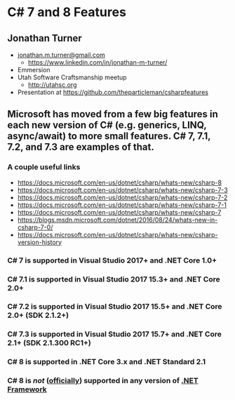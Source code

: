 # C# 7 and 8 Features
## Jonathan Turner

* jonathan.m.turner@gmail.com
  * https://www.linkedin.com/in/jonathan-m-turner/
* Emmersion
* Utah Software Craftsmanship meetup
  * http://utahsc.org
* Presentation at https://github.com/theparticleman/csharpfeatures

## Microsoft has moved from a few big features in each new version of C# (e.g. generics, LINQ, async/await) to more small features. C# 7, 7.1, 7.2, and 7.3 are examples of that.

### A couple useful links
* https://docs.microsoft.com/en-us/dotnet/csharp/whats-new/csharp-8
* https://docs.microsoft.com/en-us/dotnet/csharp/whats-new/csharp-7-3
* https://docs.microsoft.com/en-us/dotnet/csharp/whats-new/csharp-7-2
* https://docs.microsoft.com/en-us/dotnet/csharp/whats-new/csharp-7-1
* https://docs.microsoft.com/en-us/dotnet/csharp/whats-new/csharp-7
* https://blogs.msdn.microsoft.com/dotnet/2016/08/24/whats-new-in-csharp-7-0/
* https://docs.microsoft.com/en-us/dotnet/csharp/whats-new/csharp-version-history


### C# 7 is supported in Visual Studio 2017+ and .NET Core 1.0+
### C# 7.1 is supported in Visual Studio 2017 15.3+ and .NET Core 2.0+
### C# 7.2 is supported in Visual Studio 2017 15.5+ and .NET Core 2.0+ (SDK 2.1.2+)
### C# 7.3 is supported in Visual Studio 2017 15.7+ and .NET Core 2.1+ (SDK 2.1.300 RC1+)

### C# 8 is supported in .NET Core 3.x and .NET Standard 2.1
### C# 8 is *not* ([officially](https://stackoverflow.com/questions/56651472/does-c-sharp-8-support-the-net-framework)) supported in any version of [.NET Framework](https://devblogs.microsoft.com/dotnet/building-c-8-0/)